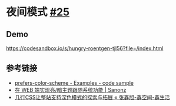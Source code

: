 # 夜间模式 [#25](https://github.com/vhxubo/blog/issues/25)

## Demo

https://codesandbox.io/s/hungry-roentgen-tjl56?file=/index.html

## 参考链接

- [prefers-color-scheme - Examples - code sample](https://mdn.mozillademos.org/zh-CN/docs/Web/CSS/@media/prefers-color-scheme$samples/Examples?revision=1614839)
- [在 WEB 端实现亮/暗主题跟随系统功能 | Sanonz](https://sanonz.github.io/2020/to-build-dark-and-light-theme-with-web/)
- [几行CSS让整站支持深色模式的探索与拓展 « 张鑫旭-鑫空间-鑫生活](https://www.zhangxinxu.com/wordpress/2020/11/css-mix-blend-mode-filter-dark-theme/)
